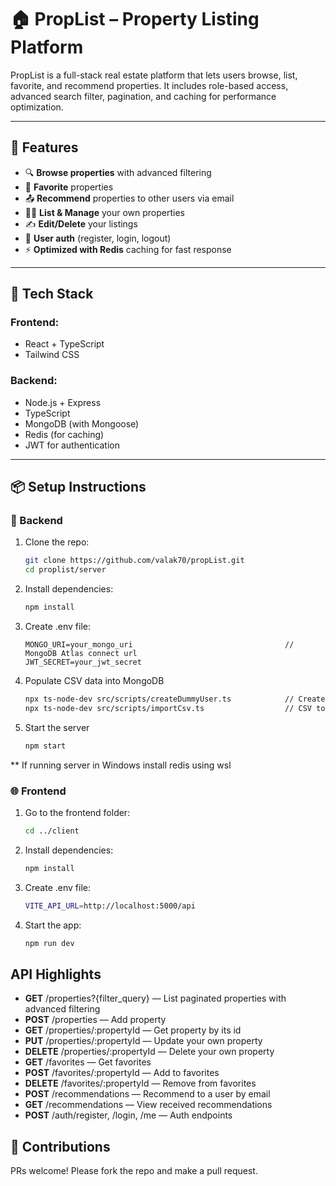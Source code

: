 
# 🏠 PropList – Property Listing Platform

PropList is a full-stack real estate platform that lets users browse, list, favorite, and recommend properties. It includes role-based access, advanced search filter, pagination, and caching for performance optimization.

---

## 🚀 Features

- 🔍 **Browse properties** with advanced filtering
- 💖 **Favorite** properties
- 📤 **Recommend** properties to other users via email
- 🧑‍💼 **List & Manage** your own properties
- ✍️ **Edit/Delete** your listings
- 🧾 **User auth** (register, login, logout)
- ⚡ **Optimized with Redis** caching for fast response

---

## 🧱 Tech Stack

### Frontend:
- React + TypeScript
- Tailwind CSS

### Backend:
- Node.js + Express
- TypeScript
- MongoDB (with Mongoose)
- Redis (for caching)
- JWT for authentication

---

## 📦 Setup Instructions

### 🔧 Backend

1. Clone the repo:
   ```bash
   git clone https://github.com/valak70/propList.git
   cd proplist/server
   ```
2. Install dependencies:
    ```bash
    npm install
    ```
3. Create .env file:
    ```env
    MONGO_URI=your_mongo_uri                                  // MongoDB Atlas connect url
    JWT_SECRET=your_jwt_secret
    ```
4. Populate CSV data into MongoDB
    ```bash
    npx ts-node-dev src/scripts/createDummyUser.ts            // Create a dummy user
    npx ts-node-dev src/scripts/importCsv.ts                  // CSV to MongoDB
    ```
5. Start the server
    ```bash
    npm start
    ```
** If running server in Windows install redis using wsl

### 🌐 Frontend

1. Go to the frontend folder:
    ```bash
    cd ../client
    ```
2. Install dependencies:
    ```bash
    npm install
    ```
3. Create .env file:
    ```bash
    VITE_API_URL=http://localhost:5000/api
    ```
4. Start the app:
    ```bash
    npm run dev
    ```
## API Highlights
- **GET** /properties?{filter_query} — List paginated properties with advanced filtering
- **POST** /properties — Add property
- **GET** /properties/:propertyId — Get property by its id
- **PUT** /properties/:propertyId — Update your own property
- **DELETE** /properties/:propertyId — Delete your own property
- **GET** /favorites — Get favorites
- **POST** /favorites/:propertyId — Add to favorites
- **DELETE** /favorites/:propertyId — Remove from favorites
- **POST** /recommendations — Recommend to a user by email
- **GET** /recommendations — View received recommendations
- **POST** /auth/register, /login, /me — Auth endpoints


## 🤝 Contributions
PRs welcome! Please fork the repo and make a pull request.

